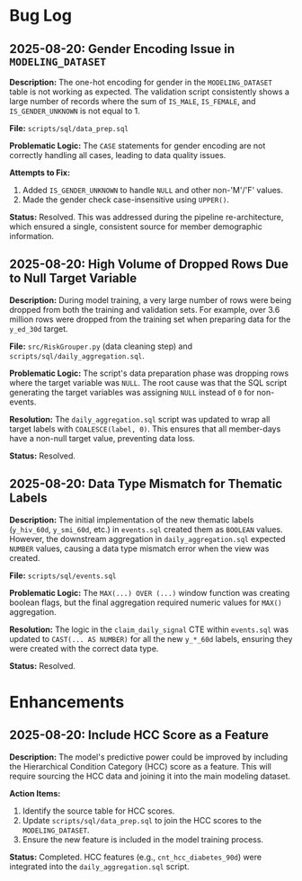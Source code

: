 # Bug Log

## 2025-08-20: Gender Encoding Issue in `MODELING_DATASET`

**Description:**
The one-hot encoding for gender in the `MODELING_DATASET` table is not working as expected. The validation script consistently shows a large number of records where the sum of `IS_MALE`, `IS_FEMALE`, and `IS_GENDER_UNKNOWN` is not equal to 1.

**File:** `scripts/sql/data_prep.sql`

**Problematic Logic:**
The `CASE` statements for gender encoding are not correctly handling all cases, leading to data quality issues.

**Attempts to Fix:**
1.  Added `IS_GENDER_UNKNOWN` to handle `NULL` and other non-'M'/'F' values.
2.  Made the gender check case-insensitive using `UPPER()`.

**Status:**
Resolved. This was addressed during the pipeline re-architecture, which ensured a single, consistent source for member demographic information.

## 2025-08-20: High Volume of Dropped Rows Due to Null Target Variable

**Description:**
During model training, a very large number of rows were being dropped from both the training and validation sets. For example, over 3.6 million rows were dropped from the training set when preparing data for the `y_ed_30d` target.

**File:** `src/RiskGrouper.py` (data cleaning step) and `scripts/sql/daily_aggregation.sql`.

**Problematic Logic:**
The script's data preparation phase was dropping rows where the target variable was `NULL`. The root cause was that the SQL script generating the target variables was assigning `NULL` instead of `0` for non-events.

**Resolution:**
The `daily_aggregation.sql` script was updated to wrap all target labels with `COALESCE(label, 0)`. This ensures that all member-days have a non-null target value, preventing data loss.

**Status:**
Resolved.

## 2025-08-20: Data Type Mismatch for Thematic Labels

**Description:**
The initial implementation of the new thematic labels (`y_hiv_60d`, `y_smi_60d`, etc.) in `events.sql` created them as `BOOLEAN` values. However, the downstream aggregation in `daily_aggregation.sql` expected `NUMBER` values, causing a data type mismatch error when the view was created.

**File:** `scripts/sql/events.sql`

**Problematic Logic:**
The `MAX(...) OVER (...)` window function was creating boolean flags, but the final aggregation required numeric values for `MAX()` aggregation.

**Resolution:**
The logic in the `claim_daily_signal` CTE within `events.sql` was updated to `CAST(... AS NUMBER)` for all the new `y_*_60d` labels, ensuring they were created with the correct data type.

**Status:**
Resolved.

# Enhancements

## 2025-08-20: Include HCC Score as a Feature

**Description:**
The model's predictive power could be improved by including the Hierarchical Condition Category (HCC) score as a feature. This will require sourcing the HCC data and joining it into the main modeling dataset.

**Action Items:**
1.  Identify the source table for HCC scores.
2.  Update `scripts/sql/data_prep.sql` to join the HCC scores to the `MODELING_DATASET`.
3.  Ensure the new feature is included in the model training process.

**Status:**
Completed. HCC features (e.g., `cnt_hcc_diabetes_90d`) were integrated into the `daily_aggregation.sql` script.

